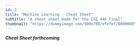 ```yaml
---
id: 2
title: "Machine Learning - Cheat Sheet"
subtitle: "A cheat sheet made for the CSE 446 final"
thumbnail: "https://dummyimage.com/900x700/efefef/0000000"
---
```


_**Cheat Sheet forthcoming**_